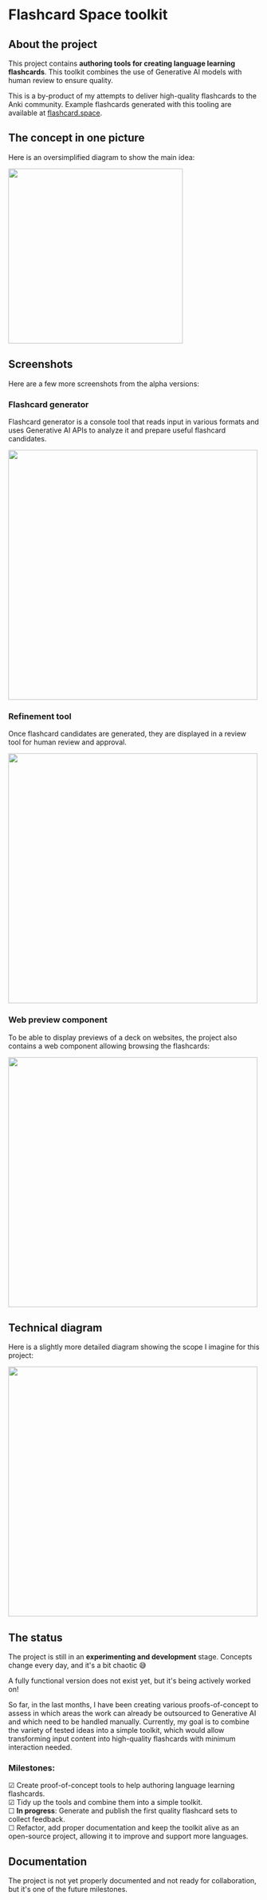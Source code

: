 # Flashcard Space toolkit

## About the project

This project contains **authoring tools for creating language learning flashcards**. This toolkit combines the use of Generative AI models with human review to ensure quality.

This is a by-product of my attempts to deliver high-quality flashcards to the Anki community. Example flashcards generated with this tooling are available at [flashcard.space](https://flashcard.space).

## The concept in one picture

Here is an oversimplified diagram to show the main idea: 

[<img src="docs/Concept-in-one-picture.webp" width="350">](docs/Concept-in-one-picture.webp)

## Screenshots

Here are a few more screenshots from the alpha versions:

### Flashcard generator

Flashcard generator is a console tool that reads input in various formats and uses Generative AI APIs to analyze it and prepare useful flashcard candidates. 

[<img src="docs/flashcard-generator.png" width="500">](docs/flashcard-generator.png)

### Refinement tool

Once flashcard candidates are generated, they are displayed in a review tool for human review and approval.

[<img src="docs/Refinement-tool-draft.webp" width="500">](docs/Refinement-tool-draft.webp)

### Web preview component

To be able to display previews of a deck on websites, the project also contains a web component allowing browsing the flashcards:

[<img src="docs/Deck-web-preview-component.webp" width="500">](docs/Deck-web-preview-component.webp)

## Technical diagram 

Here is a slightly more detailed diagram showing the scope I imagine for this project:

[<img src="docs/Architecture-high-level-idea.png" width="500">](docs/Architecture-high-level-idea.png)

## The status

The project is still in an **experimenting and development** stage. Concepts change every day, and it's a bit chaotic 😅

A fully functional version does not exist yet, but it's being actively worked on! 

So far, in the last months, I have been creating various proofs-of-concept to assess in which areas the work can already be outsourced to Generative AI and which need to be handled manually. Currently, my goal is to combine the variety of tested ideas into a simple toolkit, which would allow transforming input content into high-quality flashcards with minimum interaction needed.

### Milestones:

☑ Create proof-of-concept tools to help authoring language learning flashcards.<br />
☑ Tidy up the tools and combine them into a simple toolkit.<br />
☐ **In progress**: Generate and publish the first quality flashcard sets to collect feedback.<br />
☐ Refactor, add proper documentation and keep the toolkit alive as an open-source project, allowing it to improve and support more languages.

## Documentation

The project is not yet properly documented and not ready for collaboration, but it's one of the future milestones.

[//]: # (If you would like to learn more, run the project on your own machine, or contribute, please take a look at the [Documentation]&#40;docs/Index.md&#41;.)


